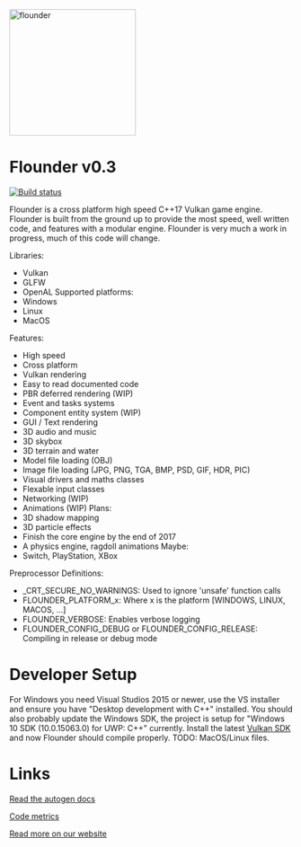 <img src="https://github.com/Equilibrium-Games/Flounder/blob/master/logo.png" alt="flounder" width=225>

# Flounder v0.3
[![Build status](https://ci.appveyor.com/api/projects/status/4uhakf6tt78wov7o?svg=true)](https://ci.appveyor.com/project/Mattparks/flounder)

Flounder is a cross platform high speed C++17 Vulkan game engine. Flounder is built from the ground up to provide the most speed, well written code, and features with a modular engine. Flounder is very much a work in progress, much of this code will change.

Libraries:
 * Vulkan
 * GLFW
 * OpenAL
Supported platforms:
 * Windows
 * Linux
 * MacOS

Features:
 * High speed
 * Cross platform
 * Vulkan rendering
 * Easy to read documented code
 * PBR deferred rendering (WIP)
 * Event and tasks systems
 * Component entity system (WIP)
 * GUI / Text rendering
 * 3D audio and music
 * 3D skybox
 * 3D terrain and water
 * Model file loading (OBJ)
 * Image file loading (JPG, PNG, TGA, BMP, PSD, GIF, HDR, PIC)
 * Visual drivers and maths classes
 * Flexable input classes
 * Networking (WIP)
 * Animations (WIP)
Plans:
 * 3D shadow mapping
 * 3D particle effects
 * Finish the core engine by the end of 2017
 * A physics engine, ragdoll animations
Maybe:
 * Switch, PlayStation, XBox

Preprocessor Definitions:
 * _CRT_SECURE_NO_WARNINGS: Used to ignore 'unsafe' function calls
 * FLOUNDER_PLATFORM_x: Where x is the platform [WINDOWS, LINUX, MACOS, ...]
 * FLOUNDER_VERBOSE: Enables verbose logging
 * FLOUNDER_CONFIG_DEBUG or FLOUNDER_CONFIG_RELEASE: Compiling in release or debug mode
 
# Developer Setup
For Windows you need Visual Studios 2015 or newer, use the VS installer and ensure you have "Desktop development with C++" installed. You should also probably update the Windows SDK, the project is setup for "Windows 10 SDK (10.0.15063.0) for UWP: C++" currently. Install the latest [Vulkan SDK](https://www.lunarg.com/vulkan-sdk/) and now Flounder should compile properly.
TODO: MacOS/Linux files.

# Links
[Read the autogen docs](https://equilibrium-games.github.io/Flounder-Docs/docs/html/namespace_flounder.html)

[Code metrics](https://equilibrium-games.github.io/Flounder-Docs/loc/LocMetrics.html)

[Read more on our website](https://equilibrium.games)
